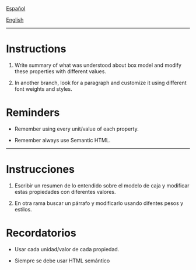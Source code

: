 [Español](#Instrucciones)

[English](#Instructions)

---

# Instructions

1. Write summary of what was understood about box model and modify these properties with different values.

2. In another branch, look for a paragraph and customize it using different font weights and styles.

# Reminders

- Remember using every unit/value of each property.

- Remember always use Semantic HTML.

---

# Instrucciones

1. Escribir un resumen de lo entendido sobre el modelo de caja y modificar estas propiedades con diferentes valores.

2. En otra rama buscar un párrafo y modificarlo usando difentes pesos y estilos.

# Recordatorios

- Usar cada unidad/valor de cada propiedad.

- Siempre se debe usar HTML semántico
